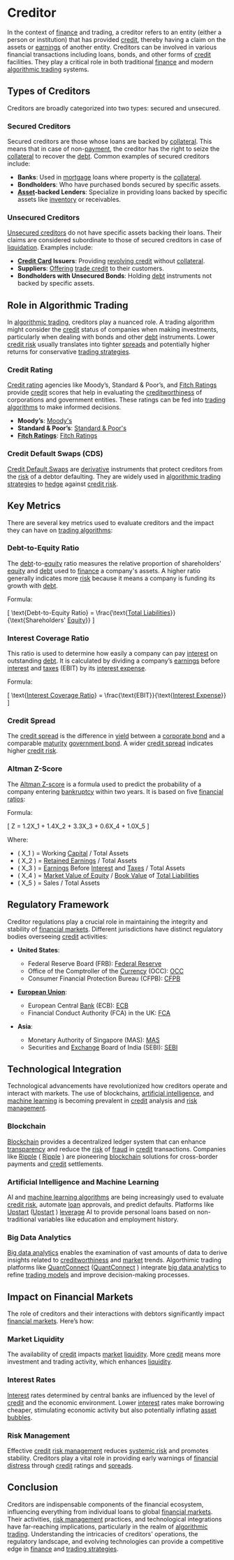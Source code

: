 # Creditor

In the context of [finance](../f/finance.md) and trading, a creditor refers to an entity (either a person or institution) that has provided [credit](../c/credit.md), thereby having a claim on the assets or [earnings](../e/earnings.md) of another entity. Creditors can be involved in various financial transactions including loans, bonds, and other forms of [credit](../c/credit.md) facilities. They play a critical role in both traditional [finance](../f/finance.md) and modern [algorithmic trading](../a/accountability.md) systems.

## Types of Creditors

Creditors are broadly categorized into two types: secured and unsecured.

### Secured Creditors

Secured creditors are those whose loans are backed by [collateral](../c/collateral.md). This means that in case of non-[payment](../p/payment.md), the creditor has the right to seize the [collateral](../c/collateral.md) to recover the [debt](../d/debt.md). Common examples of secured creditors include:

- **Banks**: Used in [mortgage](../m/mortgage.md) loans where property is the [collateral](../c/collateral.md).
- **Bondholders**: Who have purchased bonds secured by specific assets.
- **[Asset](../a/asset.md)-backed Lenders**: Specialize in providing loans backed by specific assets like [inventory](../i/inventory.md) or receivables.

### Unsecured Creditors

[Unsecured creditors](../u/unsecured_creditors.md) do not have specific assets backing their loans. Their claims are considered subordinate to those of secured creditors in case of [liquidation](../l/liquidation.md). Examples include:

- **[Credit Card](../c/credit_card.md) Issuers**: Providing [revolving credit](../r/revolving_credit.md) without [collateral](../c/collateral.md).
- **Suppliers**: [Offering](../o/offering.md) [trade credit](../t/trade_credit.md) to their customers.
- **Bondholders with Unsecured Bonds**: Holding [debt](../d/debt.md) instruments not backed by specific assets.

## Role in Algorithmic Trading

In [algorithmic trading](../a/accountability.md), creditors play a nuanced role. A trading algorithm might consider the [credit](../c/credit.md) status of companies when making investments, particularly when dealing with bonds and other [debt](../d/debt.md) instruments. Lower [credit risk](../c/credit_risk.md) usually translates into tighter [spreads](../s/spreads.md) and potentially higher returns for conservative [trading strategies](../t/trading_strategies.md).

### Credit Rating

[Credit rating](../c/credit_rating.md) agencies like Moody’s, Standard & Poor’s, and [Fitch Ratings](../f/fitch_ratings.md) provide [credit](../c/credit.md) scores that help in evaluating the [creditworthiness](../c/creditworthiness.md) of corporations and government entities. These ratings can be fed into [trading algorithms](../t/trading_algorithms.md) to make informed decisions.

- **Moody’s**: [Moody's](https://www.moodys.com)
- **Standard & Poor’s**: [Standard & Poor's](https://www.spglobal.com/ratings)
- **[Fitch Ratings](../f/fitch_ratings.md)**: [Fitch Ratings](https://www.fitchratings.com)

### Credit Default Swaps (CDS)

[Credit Default Swaps](../c/credit_default_swaps.md) are [derivative](../d/derivative.md) instruments that protect creditors from the [risk](../r/risk.md) of a debtor defaulting. They are widely used in [algorithmic trading strategies](../a/algorithmic_trading_strategies.md) to [hedge](../h/hedge.md) against [credit risk](../c/credit_risk.md).

## Key Metrics

There are several key metrics used to evaluate creditors and the impact they can have on [trading algorithms](../t/trading_algorithms.md):

### Debt-to-Equity Ratio

The [debt](../d/debt.md)-to-[equity](../e/equity.md) ratio measures the relative proportion of shareholders' [equity](../e/equity.md) and [debt](../d/debt.md) used to [finance](../f/finance.md) a company's assets. A higher ratio generally indicates more [risk](../r/risk.md) because it means a company is funding its growth with [debt](../d/debt.md).

Formula: 

\[ \text{Debt-to-Equity Ratio} = \frac{\text{[Total Liabilities](../t/total_liabilities.md)}}{\text{Shareholders' [Equity](../e/equity.md)}} \]

### Interest Coverage Ratio

This ratio is used to determine how easily a company can pay [interest](../i/interest.md) on outstanding [debt](../d/debt.md). It is calculated by dividing a company’s [earnings](../e/earnings.md) before [interest](../i/interest.md) and [taxes](../t/taxes.md) (EBIT) by its [interest expense](../i/interest_expense.md).

Formula:

\[ \text{[Interest Coverage Ratio](../i/interest_coverage_ratio.md)} = \frac{\text{EBIT}}{\text{[Interest Expense](../i/interest_expense.md)}} \]

### Credit Spread

The [credit spread](../c/credit_spread.md) is the difference in [yield](../y/yield.md) between a [corporate bond](../c/corporate_bond.md) and a comparable [maturity](../m/maturity.md) [government bond](../g/government_bond.md). A wider [credit spread](../c/credit_spread.md) indicates higher [credit risk](../c/credit_risk.md).

### Altman Z-Score

The [Altman Z-score](../a/altman_z-score.md) is a formula used to predict the probability of a company entering [bankruptcy](../b/bankruptcy.md) within two years. It is based on five [financial ratios](../f/financial_ratios.md):

Formula:

\[ Z = 1.2X_1 + 1.4X_2 + 3.3X_3 + 0.6X_4 + 1.0X_5 \]

Where:
- \( X_1 \) = Working [Capital](../c/capital.md) / Total Assets
- \( X_2 \) = [Retained Earnings](../r/retained_earnings.md) / Total Assets
- \( X_3 \) = [Earnings](../e/earnings.md) Before [Interest](../i/interest.md) and [Taxes](../t/taxes.md) / Total Assets
- \( X_4 \) = [Market Value of Equity](../m/market_value_of_equity.md) / [Book Value](../b/book_value.md) of [Total Liabilities](../t/total_liabilities.md)
- \( X_5 \) = Sales / Total Assets

## Regulatory Framework

Creditor regulations play a crucial role in maintaining the integrity and stability of [financial markets](../f/financial_market.md). Different jurisdictions have distinct regulatory bodies overseeing [credit](../c/credit.md) activities:

- **United States**: 
  - Federal Reserve Board (FRB): [Federal Reserve](https://www.federalreserve.gov)
  - Office of the Comptroller of the [Currency](../c/currency.md) (OCC): [OCC](https://www.occ.treas.gov)
  - Consumer Financial Protection Bureau (CFPB): [CFPB](https://www.consumerfinance.gov)

- **[European Union](../e/european_union_(eu).md)**: 
  - European Central [Bank](../b/bank.md) (ECB): [ECB](https://www.ecb.europa.eu)
  - Financial Conduct Authority (FCA) in the UK: [FCA](https://www.fca.org.uk)

- **Asia**: 
  - Monetary Authority of Singapore (MAS): [MAS](https://www.mas.gov.sg) 
  - Securities and [Exchange](../e/exchange.md) Board of India (SEBI): [SEBI](https://www.sebi.gov.in)

## Technological Integration

Technological advancements have revolutionized how creditors operate and interact with markets. The use of blockchains, [artificial intelligence](../a/artificial_intelligence_in_trading.md), and [machine learning](../m/machine_learning.md) is becoming prevalent in [credit](../c/credit.md) analysis and [risk management](../r/risk_management.md).

### Blockchain

[Blockchain](../b/blockchain_in_trading.md) provides a decentralized ledger system that can enhance [transparency](../t/transparency.md) and reduce the [risk](../r/risk.md) of [fraud](../f/fraud.md) in [credit](../c/credit.md) transactions. Companies like [Ripple](../r/ripple.md) ( [Ripple](https://ripple.com) ) are pioneering [blockchain](../b/blockchain_in_trading.md) solutions for cross-border payments and [credit](../c/credit.md) settlements.

### Artificial Intelligence and Machine Learning

AI and [machine learning algorithms](../m/machine_learning_algorithms_in_trading.md) are being increasingly used to evaluate [credit risk](../c/credit_risk.md), automate [loan](../l/loan.md) approvals, and predict defaults. Platforms like [Upstart](../u/upstart.md) ([Upstart](https://www.upstart.com) ) [leverage](../l/leverage.md) AI to provide personal loans based on non-traditional variables like education and employment history.

### Big Data Analytics

[Big data analytics](../b/big_data_analytics_in_trading.md) enables the examination of vast amounts of data to derive insights related to [creditworthiness](../c/creditworthiness.md) and [market](../m/market.md) trends. Algorthimic trading platforms like [QuantConnect](../q/quantconnect.md) ([QuantConnect](https://www.quantconnect.com) ) integrate [big data analytics](../b/big_data_analytics_in_trading.md) to refine [trading models](../t/trading_models.md) and improve decision-making processes.

## Impact on Financial Markets

The role of creditors and their interactions with debtors significantly impact [financial markets](../f/financial_market.md). Here’s how:

### Market Liquidity

The availability of [credit](../c/credit.md) impacts [market](../m/market.md) [liquidity](../l/liquidity.md). More [credit](../c/credit.md) means more investment and trading activity, which enhances [liquidity](../l/liquidity.md).

### Interest Rates

[Interest](../i/interest.md) rates determined by central banks are influenced by the level of [credit](../c/credit.md) and the economic environment. Lower [interest](../i/interest.md) rates make borrowing cheaper, stimulating economic activity but also potentially inflating [asset](../a/asset.md) [bubbles](../b/bubble.md).

### Risk Management

Effective [credit](../c/credit.md) [risk management](../r/risk_management.md) reduces [systemic risk](../s/systemic_risk.md) and promotes stability. Creditors play a vital role in providing early warnings of [financial distress](../f/financial_distress.md) through [credit](../c/credit.md) ratings and [spreads](../s/spreads.md).

## Conclusion

Creditors are indispensable components of the financial ecosystem, influencing everything from individual loans to global [financial markets](../f/financial_market.md). Their activities, [risk management](../r/risk_management.md) practices, and technological integrations have far-reaching implications, particularly in the realm of [algorithmic trading](../a/accountability.md). Understanding the intricacies of creditors' operations, the regulatory landscape, and evolving technologies can provide a competitive edge in [finance](../f/finance.md) and [trading strategies](../t/trading_strategies.md).